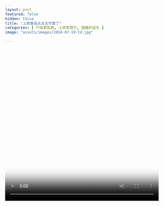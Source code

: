 ```yaml
---
layout: post
featured: false
hidden: false
title: "上原會長太太太可愛了"
categories: [ 戸田恵梨香, 上原真理子, 儲糧好過冬 ]
image: "assets/images/2018-07-19-td.jpg"

---
```

<video controls="controls" src="{{ site.baseurl }}/assets/images/2018-07-19-td.mp4" poster="{{ site.baseurl }}/assets/images/2018-07-19-td.jpg" loop="loop" width="500" height="500"></video>
